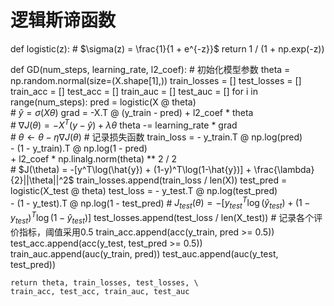 # 逻辑斯谛函数
def logistic(z):
    # $\sigma(z) = \frac{1}{1 + e^{-z}}$
    return 1 / (1 + np.exp(-z))

def GD(num_steps, learning_rate, l2_coef):
    # 初始化模型参数
    theta = np.random.normal(size=(X.shape[1],))
    train_losses = []
    test_losses = []
    train_acc = []
    test_acc = []
    train_auc = []
    test_auc = []
    for i in range(num_steps):
        pred = logistic(X @ theta)  
        # $\hat{y} = \sigma(X\theta)$
        grad = -X.T @ (y_train - pred) + l2_coef * theta  
        # $\nabla J(\theta) = -X^T(y - \hat{y}) + \lambda\theta$
        theta -= learning_rate * grad  
        # $\theta \leftarrow \theta - \eta\nabla J(\theta)$
        # 记录损失函数
        train_loss = - y_train.T @ np.log(pred) \
                     - (1 - y_train).T @ np.log(1 - pred) \
                     + l2_coef * np.linalg.norm(theta) ** 2 / 2  
                     # $J(\theta) = -[y^T\log(\hat{y}) + (1-y)^T\log(1-\hat{y})] + \frac{\lambda}{2}||\theta||^2$
        train_losses.append(train_loss / len(X))
        test_pred = logistic(X_test @ theta)
        test_loss = - y_test.T @ np.log(test_pred) \
                    - (1 - y_test).T @ np.log(1 - test_pred) 
                     # $J_{test}(\theta) = -[y_{test}^T\log(\hat{y}_{test}) + (1-y_{test})^T\log(1-\hat{y}_{test})]$
        test_losses.append(test_loss / len(X_test))
        # 记录各个评价指标，阈值采用0.5
        train_acc.append(acc(y_train, pred >= 0.5))
        test_acc.append(acc(y_test, test_pred >= 0.5))
        train_auc.append(auc(y_train, pred))
        test_auc.append(auc(y_test, test_pred))
        
    return theta, train_losses, test_losses, \
    train_acc, test_acc, train_auc, test_auc